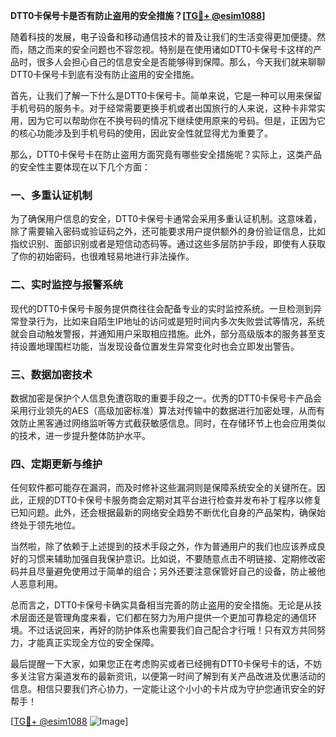 **DTT0卡保号卡是否有防止盗用的安全措施？[[TG💪+ @esim1088](https://t.me/s/esim1088)]**

随着科技的发展，电子设备和移动通信技术的普及让我们的生活变得更加便捷。然而，随之而来的安全问题也不容忽视。特别是在使用诸如DTT0卡保号卡这样的产品时，很多人会担心自己的信息安全是否能够得到保障。那么，今天我们就来聊聊DTT0卡保号卡到底有没有防止盗用的安全措施。

首先，让我们了解一下什么是DTT0卡保号卡。简单来说，它是一种可以用来保留手机号码的服务卡。对于经常需要更换手机或者出国旅行的人来说，这种卡非常实用，因为它可以帮助你在不换号码的情况下继续使用原来的号码。但是，正因为它的核心功能涉及到手机号码的使用，因此安全性就显得尤为重要了。

那么，DTT0卡保号卡在防止盗用方面究竟有哪些安全措施呢？实际上，这类产品的安全性主要体现在以下几个方面：

### 一、多重认证机制

为了确保用户信息的安全，DTT0卡保号卡通常会采用多重认证机制。这意味着，除了需要输入密码或验证码之外，还可能要求用户提供额外的身份验证信息，比如指纹识别、面部识别或者是短信动态码等。通过这些多层防护手段，即使有人获取了你的初始密码，也很难轻易地进行非法操作。

### 二、实时监控与报警系统

现代的DTT0卡保号卡服务提供商往往会配备专业的实时监控系统。一旦检测到异常登录行为，比如来自陌生IP地址的访问或是短时间内多次失败尝试等情况，系统就会自动触发警报，并通知用户采取相应措施。此外，部分高级版本的服务甚至支持设置地理围栏功能，当发现设备位置发生异常变化时也会立即发出警告。

### 三、数据加密技术

数据加密是保护个人信息免遭窃取的重要手段之一。优秀的DTT0卡保号卡产品会采用行业领先的AES（高级加密标准）算法对传输中的数据进行加密处理，从而有效防止黑客通过网络监听等方式截获敏感信息。同时，在存储环节上也会应用类似的技术，进一步提升整体防护水平。

### 四、定期更新与维护

任何软件都可能存在漏洞，而及时修补这些漏洞则是保障系统安全的关键所在。因此，正规的DTT0卡保号卡服务商会定期对其平台进行检查并发布补丁程序以修复已知问题。此外，还会根据最新的网络安全趋势不断优化自身的产品架构，确保始终处于领先地位。

当然啦，除了依赖于上述提到的技术手段之外，作为普通用户的我们也应该养成良好的习惯来辅助加强自我保护意识。比如说，不要随意点击不明链接、定期修改密码并且尽量避免使用过于简单的组合；另外还要注意保管好自己的设备，防止被他人恶意利用。

总而言之，DTT0卡保号卡确实具备相当完善的防止盗用的安全措施。无论是从技术层面还是管理角度来看，它们都在努力为用户提供一个更加可靠稳定的通信环境。不过话说回来，再好的防护体系也需要我们自己配合才行哦！只有双方共同努力，才能真正实现全方位的安全保障。

最后提醒一下大家，如果您正在考虑购买或者已经拥有DTT0卡保号卡的话，不妨多关注官方渠道发布的最新资讯，以便第一时间了解到有关产品改进及优惠活动的信息。相信只要我们齐心协力，一定能让这个小小的卡片成为守护您通讯安全的好帮手！

[[TG💪+ @esim1088](https://t.me/s/esim1088) ![Image](https://i.postimg.cc/4NQfJmqS/Snipaste-2025-05-13-00-14-12.png)]